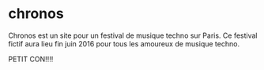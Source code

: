 # chronos
Chronos est un site pour un festival de musique techno sur Paris. Ce festival fictif aura lieu fin juin 2016 pour tous les amoureux de musique techno.

PETIT CON!!!!